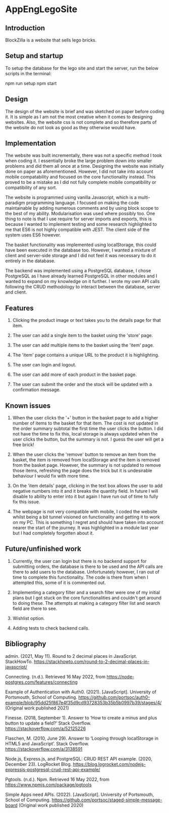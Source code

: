 # AppEngLegoSite

## Introduction

BlockZilla is a website that sells lego bricks.

## Setup and startup

To setup the database for the lego site and start the server, run the below scripts in the terminal:

npm run setup
npm start

## Design

The design of the website is brief and was sketched on paper before coding it. It is simple as I am not the most creative when it comes to designing websites. Also, the website css is not complete and so therefore parts of the website do not look as good as they otherwise would have.

## Implementation

The website was built incrementally, there was not a specific method I took when coding it. I essentially broke the large problem down into smaller problems and did them all once at a time. Designing the website was initially done on paper as aforementioned. However, I did not take into account mobile compatability and focused on the core functionality instead. This proved to be a mistake as I did not fully complete mobile compatibility or compatibility of any sort.

The website is programmed using vanilla Javascript, which is a multi-paradigm programming language. I focused on making the code maintainable by adding numerous comments and by using block scope to the best of my ability. Modularisation was used where possibly too. One thing to note is that I use require for server imports and exports, this is because I wanted to implement testing and some research highlighted to me that ES6 is not highly compatible with JEST. The client side of the system uses ES6 however.

The basket functionality was implemented using localStorage, this could have been executed in the database too. However, I wanted a mixture of client and server-side storage and I did not feel it was necessary to do it entirely in the database.

The backend was implemented using a PostgreSQL database, I chose PostgreSQL as I have already learned PostgreSQL in other modules and I wanted to expand on my knowledge on it further. I wrote my own API calls following the CRUD methodology to interact between the database, server and client.

## Features

1. Clicking the product image or text takes you to the details page for that item.

2. The user can add a single item to the basket using the 'store' page.

3. The user can add multiple items to the basket using the 'item' page.

4. The 'item' page contains a unique URL to the product it is highlighting.

5. The user can login and logout.

6. The user can add more of each product in the basket page.

7. The user can submit the order and the stock will be updated with a confirmation message.

## Known issues

1. When the user clicks the '+' button in the basket page to add a higher number of items to the basket for that item. The cost is not updated in the order summary subtotal the first time the user clicks the button. I did not have the time to fix this, local storage is always updated when the user clicks the button, but the summary is not. I guess the user will get a free brick!

2. When the user clicks the 'remove' button to remove an item from the basket, the item is removed from localStorage and the item is removed from the basket page. However, the summary is not updated to remove those items, refreshing the page does the trick but it is undesirable behaviour I would fix with more time.

3. On the 'item details' page, clicking in the text box allows the user to add negative numbers into it and it breaks the quantity field. In future I will disable to ability to enter into it but again I have run out of time to fully fix this issue.

4. The webpage is not very compatible with mobile, I coded the website whilst being a bit tunnel visioned on functionality and getting it to work on my PC. This is something I regret and should have taken into account nearer the start of the journey. It was highlighted in a module last year but I had completely forgotten about it.

## Future/unfinished work

1. Currently, the user can login but there is no backend support for submitting orders, the database is there to be used and the API calls are there to add users to the database. Unfortunately however, I ran out of time to complete this functionality. The code is there from when I attempted this, some of it is commented out.

2. Implementing a category filter and a search filter were one of my initial plans but I got stuck on the core functionalities and couldn't get around to doing these. The attempts at making a category filter list and search field are there to see.

3. Wishlist option.

4. Adding tests to check backend calls.

## Bibliography

admin. (2021, May 11). Round to 2 decimal places in JavaScript. StackHowTo. https://stackhowto.com/round-to-2-decimal-places-in-javascript/

Connecting. (n.d.). Retrieved 16 May 2022, from https://node-postgres.com/features/connecting

Example of Authentication with Auth0. (2021). [JavaScript]. University of Portsmouth, School of Computing. https://github.com/portsoc/auth0-example/blob/95dd25f867e4f35d9cd93728353b35b5b0997b39/stages/4/ (Original work published 2021)

Finesse. (2018, September 1). Answer to ‘How to create a minus and plus button to update a field?’ Stack Overflow. https://stackoverflow.com/a/52125226

Flaschen, M. (2010, June 29). Answer to ‘Looping through localStorage in HTML5 and JavaScript’. Stack Overflow. https://stackoverflow.com/a/3138591

Node.js, Express.js, and PostgreSQL: CRUD REST API example. (2020, December 23). LogRocket Blog. https://blog.logrocket.com/nodejs-expressjs-postgresql-crud-rest-api-example/

Pgtools. (n.d.). Npm. Retrieved 16 May 2022, from https://www.npmjs.com/package/pgtools

Simple Apps need APIs. (2022). [JavaScript]. University of Portsmouth, School of Computing. https://github.com/portsoc/staged-simple-message-board (Original work published 2020)
